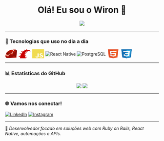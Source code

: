 <h1 align="center">Olá! Eu sou o Wiron 👋</h1>

<p align="center">
  <a href="https://github.com/wironjr">
    <img src="https://readme-stats.vercel.app/api?username=wironjr&show_icons=true&count_private=true&hide_title=true" />
  </a>
</p>

---

### 🚀 Tecnologias que uso no dia a dia

<div style="display: inline_block">
  <img align="center" alt="Ruby" height="30" width="40" src="https://raw.githubusercontent.com/devicons/devicon/master/icons/ruby/ruby-original.svg">
  <img align="center" alt="Rails" height="30" width="40" src="https://raw.githubusercontent.com/devicons/devicon/master/icons/rails/rails-plain.svg">
  <img align="center" alt="JavaScript" height="30" width="40" src="https://raw.githubusercontent.com/devicons/devicon/master/icons/javascript/javascript-plain.svg">
  <img align="center" alt="React Native" height="30" width="40" src="https://cdn.jsdelivr.net/gh/devicons/devicon/icons/react/react-original.svg">
  <img align="center" alt="PostgreSQL" height="30" width="40" src="https://cdn.jsdelivr.net/gh/devicons/devicon/icons/postgresql/postgresql-original.svg">
  <img align="center" alt="HTML5" height="30" width="40" src="https://raw.githubusercontent.com/devicons/devicon/master/icons/html5/html5-original.svg">
  <img align="center" alt="CSS3" height="30" width="40" src="https://raw.githubusercontent.com/devicons/devicon/master/icons/css3/css3-original.svg">
</div>

---

### 📊 Estatísticas do GitHub

<div align="center">
  <img height="180em" src="https://github-readme-stats.vercel.app/api?username=wironjr&show_icons=true&theme=radical&include_all_commits=true&count_private=true"/>
  <img height="180em" src="https://github-readme-stats.vercel.app/api/top-langs/?username=wironjr&layout=compact&langs_count=7&theme=radical"/>
</div>

---

### 🌐 Vamos nos conectar!

[![LinkedIn](https://img.shields.io/badge/-LinkedIn-0e76a8?style=flat-square&logo=linkedin&logoColor=white)](https://linkedin.com/in/wironjr)
[![Instagram](https://img.shields.io/badge/-Instagram-E4405F?style=flat-square&logo=instagram&logoColor=white)](https://instagram.com/wironjr)

---

📌 *Desenvolvedor focado em soluções web com Ruby on Rails, React Native, automações e APIs.*

